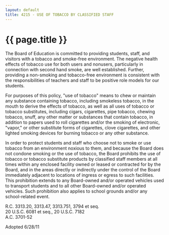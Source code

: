 ```yaml
---
layout: default
title: 4215 - USE OF TOBACCO BY CLASSIFIED STAFF
---
```


{{ page.title }}
================

The Board of Education is committed to providing students, staff, and
visitors with a tobacco and smoke-free environment. The negative health
effects of tobacco use for both users and nonusers, particularly in
connection with second hand smoke, are well established. Further,
providing a non-smoking and tobacco-free environment is consistent with
the responsibilities of teachers and staff to be positive role models
for our students.

For purposes of this policy, "use of tobacco" means to chew or maintain
any substance containing tobacco, including smokeless tobacco, in the
mouth to derive the effects of tobacco, as well as all uses of tobacco
or tobacco substitutes, including cigars, cigarettes, pipe tobacco,
chewing tobacco, snuff, any other matter or substances that contain
tobacco, in addition to papers used to roll cigarettes and/or the
smoking of electronic, "vapor," or other substitute forms of cigarettes,
clove cigarettes, and other lighted smoking devices for burning tobacco
or any other substance.

In order to protect students and staff who choose not to smoke or use
tobacco from an environment noxious to them, and because the Board does
not condone smoking or the use of tobacco, the Board prohibits the use
of tobacco or tobacco substitute products by classified staff members at
all times within any enclosed facility owned or leased or contracted for
by the Board, and in the areas directly or indirectly under the control
of the Board immediately adjacent to locations of ingress or egress to
such facilities. This prohibition extends to any Board-owned and/or
operated vehicles used to transport students and to all other
Board-owned and/or operated vehicles. Such prohibition also applies to
school grounds and/or any school-related event.

R.C. 3313.20, 3313.47, 3313.751, 3794 et seq.\
 20 U.S.C. 6081 et seq., 20 U.S.C. 7182\
 A.C. 3701-52

Adopted 6/28/11
